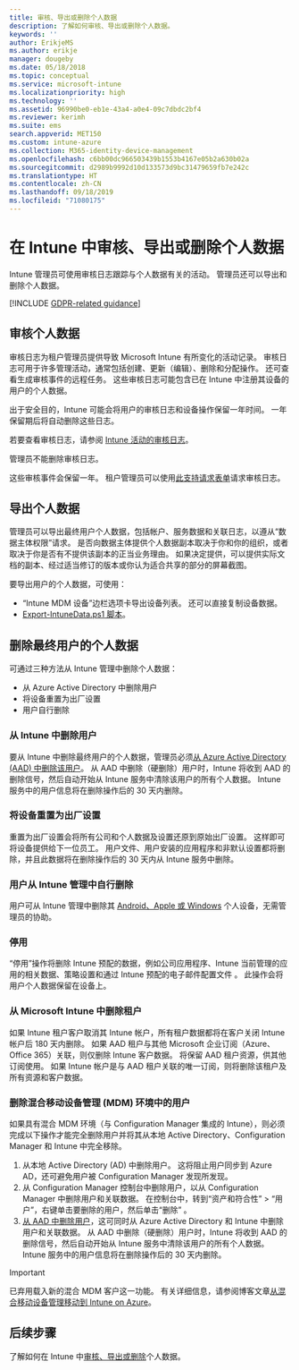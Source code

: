 ```yaml
---
title: 审核、导出或删除个人数据
description: 了解如何审核、导出或删除个人数据。
keywords: ''
author: ErikjeMS
ms.author: erikje
manager: dougeby
ms.date: 05/18/2018
ms.topic: conceptual
ms.service: microsoft-intune
ms.localizationpriority: high
ms.technology: ''
ms.assetid: 96990be0-eb1e-43a4-a0e4-09c7dbdc2bf4
ms.reviewer: kerimh
ms.suite: ems
search.appverid: MET150
ms.custom: intune-azure
ms.collection: M365-identity-device-management
ms.openlocfilehash: c6bb00dc966503439b1553b4167e05b2a630b02a
ms.sourcegitcommit: d2989b9992d10d133573d9bc31479659fb7e242c
ms.translationtype: HT
ms.contentlocale: zh-CN
ms.lasthandoff: 09/18/2019
ms.locfileid: "71080175"
---
```

# <a name="audit-export-or-delete-personal-data-in-intune"></a>在 Intune 中审核、导出或删除个人数据

Intune 管理员可使用审核日志跟踪与个人数据有关的活动。 管理员还可以导出和删除个人数据。

[!INCLUDE [GDPR-related guidance](./includes/gdpr-intro-sentence.md)]

## <a name="audit-personal-data"></a>审核个人数据

审核日志为租户管理员提供导致 Microsoft Intune 有所变化的活动记录。 审核日志可用于许多管理活动，通常包括创建、更新（编辑）、删除和分配操作。 还可查看生成审核事件的远程任务。 这些审核日志可能包含已在 Intune 中注册其设备的用户的个人数据。  

出于安全目的，Intune 可能会将用户的审核日志和设备操作保留一年时间。 一年保留期后将自动删除这些日志。

若要查看审核日志，请参阅 [Intune 活动的审核日志](monitor-audit-logs.md)。 

管理员不能删除审核日志。

这些审核事件会保留一年。 租户管理员可以使用[此支持请求表单](https://privacy.microsoft.com/en-US/privacy-questions?)请求审核日志。

## <a name="export-personal-data"></a>导出个人数据

管理员可以导出最终用户个人数据，包括帐户、服务数据和关联日志，以遵从“数据主体权限”请求。 是否向数据主体提供个人数据副本取决于你和你的组织，或者取决于你是否有不提供该副本的正当业务理由。 如果决定提供，可以提供实际文档的副本、经过适当修订的版本或你认为适合共享的部分的屏幕截图。

要导出用户的个人数据，可使用： 
- “Intune MDM 设备”边栏选项卡导出设备列表。 还可以直接复制设备数据。
- [Export-IntuneData.ps1 脚本](https://aka.ms/intunedataexport)。

## <a name="delete-end-user-personal-data"></a>删除最终用户的个人数据

可通过三种方法从 Intune 管理中删除个人数据：
- 从 Azure Active Directory 中删除用户
- 将设备重置为出厂设置
- 用户自行删除

### <a name="delete-a-user-from-intune"></a>从 Intune 中删除用户

要从 Intune 中删除最终用户的个人数据，管理员必须[从 Azure Active Directory (AAD) 中删除该用户](https://docs.microsoft.com/azure/active-directory/fundamentals/add-users-azure-active-directory#delete-a-user)。 从 AAD 中删除（硬删除）用户时，Intune 将收到 AAD 的删除信号，然后自动开始从 Intune 服务中清除该用户的所有个人数据。 Intune 服务中的用户信息将在删除操作后的 30 天内删除。

### <a name="reset-device-to-factory-settings"></a>将设备重置为出厂设置
重置为出厂设置会将所有公司和个人数据及设置还原到原始出厂设置。 这样即可将设备提供给下一位员工。 用户文件、用户安装的应用程序和非默认设置都将删除，并且此数据将在删除操作后的 30 天内从 Intune 服务中删除。

### <a name="user-self-removal-from-intune-management"></a>用户从 Intune 管理中自行删除
用户可从 Intune 管理中删除其 [Android、Apple 或 Windows](https://docs.microsoft.com/intune-user-help/unenroll-your-device-from-intune-android) 个人设备，无需管理员的协助。   

### <a name="retire"></a>停用
“停用”操作将删除 Intune 预配的数据，例如公司应用程序、Intune 当前管理的应用的相关数据、策略设置和通过 Intune 预配的电子邮件配置文件  。 此操作会将用户个人数据保留在设备上。

### <a name="delete-a-tenant-from-microsoft-intune"></a>从 Microsoft Intune 中删除租户

如果 Intune 租户客户取消其 Intune 帐户，所有租户数据都将在客户关闭 Intune 帐户后 180 天内删除。 如果 AAD 租户与其他 Microsoft 企业订阅（Azure、Office 365）关联，则仅删除 Intune 客户数据。 将保留 AAD 租户资源，供其他订阅使用。 如果 Intune 帐户是与 AAD 租户关联的唯一订阅，则将删除该租户及所有资源和客户数据。

### <a name="delete-a-user-in-a-hybrid-mobile-device-management-mdm-environment"></a>删除混合移动设备管理 (MDM) 环境中的用户
如果具有混合 MDM 环境（与 Configuration Manager 集成的 Intune），则必须完成以下操作才能完全删除用户并将其从本地 Active Directory、Configuration Manager 和 Intune 中完全移除。

1. 从本地 Active Directory (AD) 中删除用户。 这将阻止用户同步到 Azure AD，还可避免用户被 Configuration Manager 发现所发现。 
2. 从 Configuration Manager 控制台中删除用户，以从 Configuration Manager 中删除用户和关联数据。 在控制台中，转到“资产和符合性” > “用户”，右键单击要删除的用户，然后单击“删除”    。
3. [从 AAD 中删除用户](https://docs.microsoft.com/azure/active-directory/fundamentals/add-users-azure-active-directory#delete-a-user)，这可同时从 Azure Active Directory 和 Intune 中删除用户和关联数据。 从 AAD 中删除（硬删除）用户时，Intune 将收到 AAD 的删除信号，然后自动开始从 Intune 服务中清除该用户的所有个人数据。 Intune 服务中的用户信息将在删除操作后的 30 天内删除。

> [!Important]
>已弃用载入新的混合 MDM 客户这一功能。 有关详细信息，请参阅博客文章[从混合移动设备管理移动到 Intune on Azure](https://techcommunity.microsoft.com/t5/Intune-Customer-Success/Move-from-Hybrid-Mobile-Device-Management-to-Intune-on-Azure/ba-p/280150)。

## <a name="next-steps"></a>后续步骤

了解如何在 Intune 中[审核、导出或删除](privacy-data-audit-export-delete.md)个人数据。
